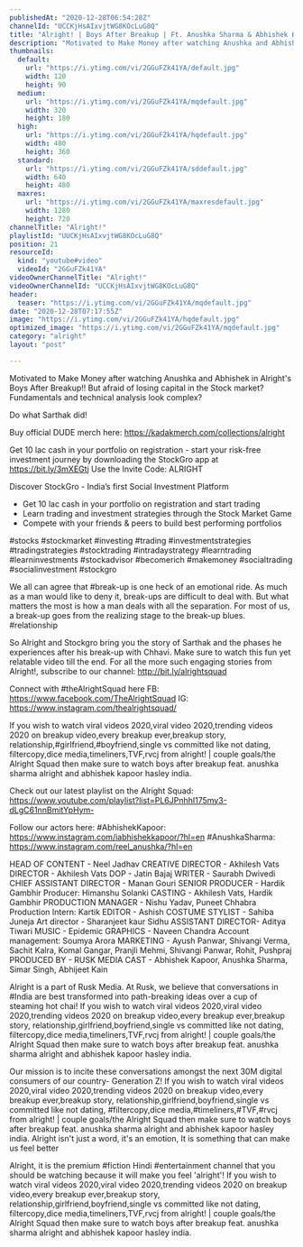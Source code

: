 ```yaml
---
publishedAt: "2020-12-28T06:54:28Z"
channelId: "UCCKjHsAIxvjtWG8KOcLuG8Q"
title: "Alright! | Boys After Breakup | Ft. Anushka Sharma & Abhishek Kapoor"
description: "Motivated to Make Money after watching Anushka and Abhishek in Alright's Boys After Breakup!!\nBut afraid of losing capital in the Stock market?\nFundamentals and technical analysis look complex?\n\nDo what Sarthak did!\n\nBuy official DUDE merch here: https://kadakmerch.com/collections/alright\n\n\nGet 10 lac cash in your portfolio on registration - start your risk-free investment journey by downloading the StockGro app at https://bit.ly/3mXEGtj\nUse the Invite Code: ALRIGHT\n\nDiscover StockGro - India’s first Social Investment Platform\n\n- Get 10 lac cash in your portfolio on registration and start trading\n- Learn trading and investment strategies through the Stock Market Game\n- Compete with your friends & peers to build best performing portfolios\n\n#stocks #stockmarket #investing #trading #investmentstrategies #tradingstrategies #stocktrading #intradaystrategy #learntrading #learninvestments #stockadvisor #becomerich #makemoney #socialtrading #socialinvestment #stockgro\n\nWe all can agree that #break-up is one heck of an emotional ride. As much as a man would like to deny it, break-ups are difficult to deal with. But what matters the most is how a man deals with all the separation. For most of us, a break-up goes from the realizing stage to the break-up blues. #relationship \n\nSo Alright and Stockgro bring you the story of Sarthak and the phases he experiences after his break-up with Chhavi. Make sure to watch this fun yet relatable video till the end. For all the more such engaging stories from Alright!, subscribe to our channel: http://bit.ly/alrightsquad\n\nConnect with #theAlrightSquad here\nFB: https://www.facebook.com/TheAlrightSquad\nIG: https://www.instagram.com/thealrightsquad/\n\nIf you wish to watch viral videos 2020,viral video 2020,trending videos 2020 on breakup video,every breakup ever,breakup story, relationship,#girlfriend,#boyfriend,single vs committed like not dating, filtercopy,dice media,timeliners,TVF,rvcj from alright! | couple goals/the Alright Squad then make sure to watch boys after breakup feat. anushka sharma alright and abhishek kapoor hasley india.\n\nCheck out our latest playlist on the Alright Squad: https://www.youtube.com/playlist?list=PL6JPnhhI175my3-dLgC61nnBmitYpHym-\n\nFollow our actors here:\n#AbhishekKapoor: https://www.instagram.com/iabhishekkapoor/?hl=en\n#AnushkaSharma: https://www.instagram.com/reel_anushka/?hl=en\n\nHEAD OF CONTENT - Neel Jadhav\nCREATIVE DIRECTOR - Akhilesh Vats\nDIRECTOR - Akhilesh Vats\nDOP - Jatin Bajaj\nWRITER - Saurabh Dwivedi\nCHIEF ASSISTANT DIRECTOR - Manan Gouri\nSENIOR PRODUCER - Hardik Gambhir\nProducer: Himanshu Solanki\nCASTING - Akhilesh Vats, Hardik Gambhir\nPRODUCTION MANAGER - Nishu Yadav, Puneet Chhabra\nProduction Intern: Kartik\nEDITOR - Ashish\nCOSTUME STYLIST - Sahiba Juneja\nArt director - Sharanjeet kaur Sidhu\nASSISTANT DIRECTOR- Aditya Tiwari\nMUSIC - Epidemic\nGRAPHICS - Naveen Chandra\nAccount management: Soumya Arora\nMARKETING - Ayush Panwar, Shivangi Verma, Sachit Kalra, Komal Gangar, Pranjli Mehmi, Shivangi Panwar, Rohit, Pushpraj\nPRODUCED BY - RUSK MEDIA\nCAST - Abhishek Kapoor, Anushka Sharma, Simar Singh, Abhijeet Kain\n\nAlright is a part of Rusk Media. At Rusk, we believe that conversations in #India are best transformed into path-breaking ideas over a cup of steaming hot chai! If you wish to watch viral videos 2020,viral video 2020,trending videos 2020 on breakup video,every breakup ever,breakup story, relationship,girlfriend,boyfriend,single vs committed like not dating, filtercopy,dice media,timeliners,TVF,rvcj from alright! | couple goals/the Alright Squad then make sure to watch boys after breakup feat. anushka sharma alright and abhishek kapoor hasley india.\n\nOur mission is to incite these conversations amongst the next 30M digital consumers of our country- Generation Z! If you wish to watch viral videos 2020,viral video 2020,trending videos 2020 on breakup video,every breakup ever,breakup story, relationship,girlfriend,boyfriend,single vs committed like not dating, #filtercopy,dice media,#timeliners,#TVF,#rvcj from alright! | couple goals/the Alright Squad then make sure to watch boys after breakup feat. anushka sharma alright and abhishek kapoor hasley india. Alright isn't just a word, it's an emotion,  It is something that can make us feel better \n\nAlright, it is the premium #fiction Hindi #entertainment channel that you should be watching because it will make you feel 'alright'! If you wish to watch viral videos 2020,viral video 2020,trending videos 2020 on breakup video,every breakup ever,breakup story, relationship,girlfriend,boyfriend,single vs committed like not dating, filtercopy,dice media,timeliners,TVF,rvcj from alright! | couple goals/the Alright Squad then make sure to watch boys after breakup feat. anushka sharma alright and abhishek kapoor hasley india."
thumbnails:
  default:
    url: "https://i.ytimg.com/vi/2GGuFZk41YA/default.jpg"
    width: 120
    height: 90
  medium:
    url: "https://i.ytimg.com/vi/2GGuFZk41YA/mqdefault.jpg"
    width: 320
    height: 180
  high:
    url: "https://i.ytimg.com/vi/2GGuFZk41YA/hqdefault.jpg"
    width: 480
    height: 360
  standard:
    url: "https://i.ytimg.com/vi/2GGuFZk41YA/sddefault.jpg"
    width: 640
    height: 480
  maxres:
    url: "https://i.ytimg.com/vi/2GGuFZk41YA/maxresdefault.jpg"
    width: 1280
    height: 720
channelTitle: "Alright!"
playlistId: "UUCKjHsAIxvjtWG8KOcLuG8Q"
position: 21
resourceId:
  kind: "youtube#video"
  videoId: "2GGuFZk41YA"
videoOwnerChannelTitle: "Alright!"
videoOwnerChannelId: "UCCKjHsAIxvjtWG8KOcLuG8Q"
header:
  teaser: "https://i.ytimg.com/vi/2GGuFZk41YA/mqdefault.jpg"
date: "2020-12-28T07:17:55Z"
image: "https://i.ytimg.com/vi/2GGuFZk41YA/hqdefault.jpg"
optimized_image: "https://i.ytimg.com/vi/2GGuFZk41YA/mqdefault.jpg"
category: "alright"
layout: "post"

---
```

Motivated to Make Money after watching Anushka and Abhishek in Alright's Boys After Breakup!!
But afraid of losing capital in the Stock market?
Fundamentals and technical analysis look complex?

Do what Sarthak did!

Buy official DUDE merch here: https://kadakmerch.com/collections/alright


Get 10 lac cash in your portfolio on registration - start your risk-free investment journey by downloading the StockGro app at https://bit.ly/3mXEGtj
Use the Invite Code: ALRIGHT

Discover StockGro - India’s first Social Investment Platform

- Get 10 lac cash in your portfolio on registration and start trading
- Learn trading and investment strategies through the Stock Market Game
- Compete with your friends & peers to build best performing portfolios

#stocks #stockmarket #investing #trading #investmentstrategies #tradingstrategies #stocktrading #intradaystrategy #learntrading #learninvestments #stockadvisor #becomerich #makemoney #socialtrading #socialinvestment #stockgro

We all can agree that #break-up is one heck of an emotional ride. As much as a man would like to deny it, break-ups are difficult to deal with. But what matters the most is how a man deals with all the separation. For most of us, a break-up goes from the realizing stage to the break-up blues. #relationship 

So Alright and Stockgro bring you the story of Sarthak and the phases he experiences after his break-up with Chhavi. Make sure to watch this fun yet relatable video till the end. For all the more such engaging stories from Alright!, subscribe to our channel: http://bit.ly/alrightsquad

Connect with #theAlrightSquad here
FB: https://www.facebook.com/TheAlrightSquad
IG: https://www.instagram.com/thealrightsquad/

If you wish to watch viral videos 2020,viral video 2020,trending videos 2020 on breakup video,every breakup ever,breakup story, relationship,#girlfriend,#boyfriend,single vs committed like not dating, filtercopy,dice media,timeliners,TVF,rvcj from alright! | couple goals/the Alright Squad then make sure to watch boys after breakup feat. anushka sharma alright and abhishek kapoor hasley india.

Check out our latest playlist on the Alright Squad: https://www.youtube.com/playlist?list=PL6JPnhhI175my3-dLgC61nnBmitYpHym-

Follow our actors here:
#AbhishekKapoor: https://www.instagram.com/iabhishekkapoor/?hl=en
#AnushkaSharma: https://www.instagram.com/reel_anushka/?hl=en

HEAD OF CONTENT - Neel Jadhav
CREATIVE DIRECTOR - Akhilesh Vats
DIRECTOR - Akhilesh Vats
DOP - Jatin Bajaj
WRITER - Saurabh Dwivedi
CHIEF ASSISTANT DIRECTOR - Manan Gouri
SENIOR PRODUCER - Hardik Gambhir
Producer: Himanshu Solanki
CASTING - Akhilesh Vats, Hardik Gambhir
PRODUCTION MANAGER - Nishu Yadav, Puneet Chhabra
Production Intern: Kartik
EDITOR - Ashish
COSTUME STYLIST - Sahiba Juneja
Art director - Sharanjeet kaur Sidhu
ASSISTANT DIRECTOR- Aditya Tiwari
MUSIC - Epidemic
GRAPHICS - Naveen Chandra
Account management: Soumya Arora
MARKETING - Ayush Panwar, Shivangi Verma, Sachit Kalra, Komal Gangar, Pranjli Mehmi, Shivangi Panwar, Rohit, Pushpraj
PRODUCED BY - RUSK MEDIA
CAST - Abhishek Kapoor, Anushka Sharma, Simar Singh, Abhijeet Kain

Alright is a part of Rusk Media. At Rusk, we believe that conversations in #India are best transformed into path-breaking ideas over a cup of steaming hot chai! If you wish to watch viral videos 2020,viral video 2020,trending videos 2020 on breakup video,every breakup ever,breakup story, relationship,girlfriend,boyfriend,single vs committed like not dating, filtercopy,dice media,timeliners,TVF,rvcj from alright! | couple goals/the Alright Squad then make sure to watch boys after breakup feat. anushka sharma alright and abhishek kapoor hasley india.

Our mission is to incite these conversations amongst the next 30M digital consumers of our country- Generation Z! If you wish to watch viral videos 2020,viral video 2020,trending videos 2020 on breakup video,every breakup ever,breakup story, relationship,girlfriend,boyfriend,single vs committed like not dating, #filtercopy,dice media,#timeliners,#TVF,#rvcj from alright! | couple goals/the Alright Squad then make sure to watch boys after breakup feat. anushka sharma alright and abhishek kapoor hasley india. Alright isn't just a word, it's an emotion,  It is something that can make us feel better 

Alright, it is the premium #fiction Hindi #entertainment channel that you should be watching because it will make you feel 'alright'! If you wish to watch viral videos 2020,viral video 2020,trending videos 2020 on breakup video,every breakup ever,breakup story, relationship,girlfriend,boyfriend,single vs committed like not dating, filtercopy,dice media,timeliners,TVF,rvcj from alright! | couple goals/the Alright Squad then make sure to watch boys after breakup feat. anushka sharma alright and abhishek kapoor hasley india.